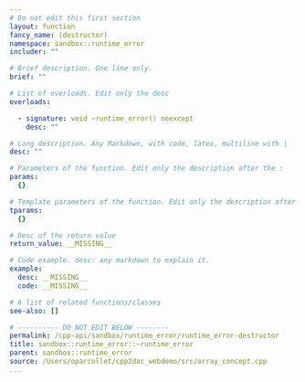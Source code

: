 ```yaml
---
# Do not edit this first section
layout: function
fancy_name: (destructor)
namespace: sandbox::runtime_error
includer: ""

# Brief description. One line only.
brief: ""

# List of overloads. Edit only the desc
overloads:

  - signature: void ~runtime_error() noexcept
    desc: ""

# Long description. Any Markdown, with code, latex, multiline with |
desc: ""

# Parameters of the function. Edit only the description after the :
params:
  {}

# Template parameters of the function. Edit only the description after the :
tparams:
  {}

# Desc of the return value
return_value: __MISSING__

# Code example. desc: any markdown to explain it.
example:
  desc: __MISSING__
  code: __MISSING__

# A list of related functions/classes
see-also: []

# ---------- DO NOT EDIT BELOW --------
permalink: /cpp-api/sandbox/runtime_error/runtime_error-destructor
title: sandbox::runtime_error::~runtime_error
parent: sandbox::runtime_error
source: /Users/oparcollet/cpp2doc_webdemo/src/array_concept.cpp
...
```


